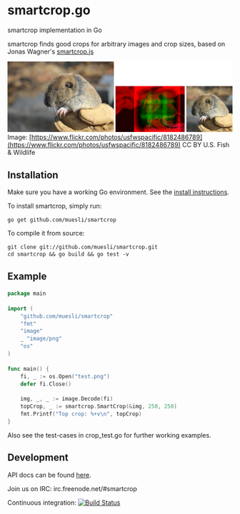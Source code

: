 smartcrop.go
============

smartcrop implementation in Go

smartcrop finds good crops for arbitrary images and crop sizes, based on Jonas Wagner's [smartcrop.js](https://github.com/jwagner/smartcrop.js)

![Example](./gopher_example.jpg)
Image: [https://www.flickr.com/photos/usfwspacific/8182486789](https://www.flickr.com/photos/usfwspacific/8182486789) CC BY U.S. Fish & Wildlife

## Installation

Make sure you have a working Go environment. See the [install instructions](http://golang.org/doc/install.html).

To install smartcrop, simply run:

    go get github.com/muesli/smartcrop

To compile it from source:

    git clone git://github.com/muesli/smartcrop.git
    cd smartcrop && go build && go test -v

## Example
```go
package main

import (
	"github.com/muesli/smartcrop"
	"fmt"
	"image"
	_ "image/png"
	"os"
)

func main() {
	fi, _ := os.Open("test.png")
	defer fi.Close()

	img, _, _ := image.Decode(fi)
	topCrop, _ := smartcrop.SmartCrop(&img, 250, 250)
	fmt.Printf("Top crop: %+v\n", topCrop)
}
```

Also see the test-cases in crop_test.go for further working examples.

## Development
API docs can be found [here](http://godoc.org/github.com/muesli/smartcrop).

Join us on IRC: irc.freenode.net/#smartcrop

Continuous integration: [![Build Status](https://secure.travis-ci.org/muesli/smartcrop.png)](http://travis-ci.org/muesli/smartcrop)
